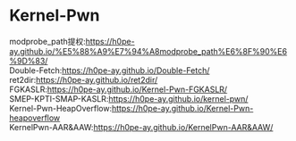 # Kernel-Pwn
modprobe_path提权:https://h0pe-ay.github.io/%E5%88%A9%E7%94%A8modprobe_path%E6%8F%90%E6%9D%83/  
Double-Fetch:https://h0pe-ay.github.io/Double-Fetch/  
ret2dir:https://h0pe-ay.github.io/ret2dir/  
FGKASLR:https://h0pe-ay.github.io/Kernel-Pwn-FGKASLR/  
SMEP-KPTI-SMAP-KASLR:https://h0pe-ay.github.io/kernel-pwn/  
Kernel-Pwn-HeapOverflow:https://h0pe-ay.github.io/Kernel-Pwn-heapoverflow  
KernelPwn-AAR&AAW:https://h0pe-ay.github.io/KernelPwn-AAR&AAW/
